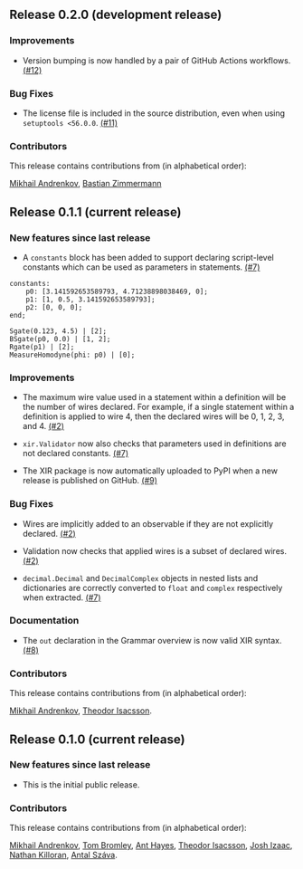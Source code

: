 ## Release 0.2.0 (development release)

### Improvements

* Version bumping is now handled by a pair of GitHub Actions workflows.
  [(#12)](https://github.com/XanaduAI/xir/pull/12)

### Bug Fixes

* The license file is included in the source distribution, even when using `setuptools <56.0.0`.
  [(#11)](https://github.com/XanaduAI/xir/pull/11)

### Contributors

This release contains contributions from (in alphabetical order):

[Mikhail Andrenkov](https://github.com/Mandrenkov), [Bastian Zimmermann](https://github.com/BastianZim)

## Release 0.1.1 (current release)

### New features since last release

* A `constants` block has been added to support declaring script-level constants which can be used
  as parameters in statements.
  [(#7)](https://github.com/XanaduAI/xir/pull/7)

 ```
 constants:
     p0: [3.141592653589793, 4.71238898038469, 0];
     p1: [1, 0.5, 3.141592653589793];
     p2: [0, 0, 0];
 end;

 Sgate(0.123, 4.5) | [2];
 BSgate(p0, 0.0) | [1, 2];
 Rgate(p1) | [2];
 MeasureHomodyne(phi: p0) | [0];
 ```

### Improvements

* The maximum wire value used in a statement within a definition will be the number of wires
  declared. For example, if a single statement within a definition is applied to wire 4, then the
  declared wires will be 0, 1, 2, 3, and 4.
  [(#2)](https://github.com/XanaduAI/xir/pull/2)

* `xir.Validator` now also checks that parameters used in definitions are not declared constants.
  [(#7)](https://github.com/XanaduAI/xir/pull/7)

* The XIR package is now automatically uploaded to PyPI when a new release is published on GitHub.
  [(#9)](https://github.com/XanaduAI/xir/pull/9)

### Bug Fixes

* Wires are implicitly added to an observable if they are not explicitly declared.
  [(#2)](https://github.com/XanaduAI/xir/pull/2)

* Validation now checks that applied wires is a subset of declared wires.
  [(#2)](https://github.com/XanaduAI/xir/pull/2)

* `decimal.Decimal` and `DecimalComplex` objects in nested lists and dictionaries are correctly
  converted to `float` and `complex` respectively when extracted.
  [(#7)](https://github.com/XanaduAI/xir/pull/7)

### Documentation

* The `out` declaration in the Grammar overview is now valid XIR syntax.
  [(#8)](https://github.com/XanaduAI/xir/pull/8)

### Contributors

This release contains contributions from (in alphabetical order):

[Mikhail Andrenkov](https://github.com/Mandrenkov), [Theodor Isacsson](https://github.com/thisac).


## Release 0.1.0 (current release)

### New features since last release

* This is the initial public release.

### Contributors

This release contains contributions from (in alphabetical order):

[Mikhail Andrenkov](https://github.com/Mandrenkov), [Tom Bromley](https://github.com/trbromley), [Ant Hayes](https://github.com/anthayes92), [Theodor Isacsson](https://github.com/thisac), [Josh Izaac](https://github.com/josh146), [Nathan Killoran](https://github.com/co9olguy), [Antal Száva](https://github.com/antalszava).
